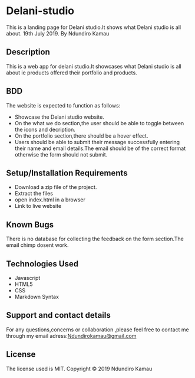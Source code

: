 # Delani-studio
This is a landing page for Delani studio.It shows what Delani studio is all about. 19th July 2019. By Ndundiro Kamau

## Description
This is a web app for delani studio.It showcases what Delani studio is all about ie products offered their portfolio and products.

## BDD
 The website is expected to function as follows:
* Showcase the Delani studio website.
* On the what we do section,the user should be able to toggle between the icons and decription.
* On the portfolio section,there should be a hover effect.
* Users should be able to submit their message  successfully entering their name and email details.The email should be of the correct format otherwise the form should not submit.
## Setup/Installation Requirements
* Download a zip file of the project.
* Extract the files
* open index.html in a browser
* Link to live website

## Known Bugs
There is no database for collecting the feedback on the form section.The email chimp dosent work.
## Technologies Used
* Javascript
* HTML5
* CSS
* Markdown Syntax
## Support and contact details
For any questions,concerns or collaboration ,please feel free to contact me through my email adress:Ndundirokamau@gmail.com

## License
The license used is MIT. Copyright &copy; 2019 Ndundiro Kamau
